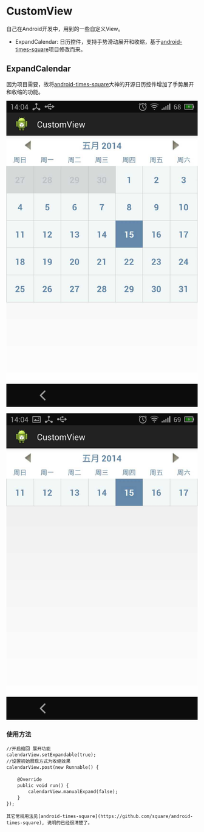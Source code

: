 CustomView
===========

自己在Android开发中，用到的一些自定义View。

*  ExpandCalendar: 日历控件，支持手势滑动展开和收缩，基于[android-times-square](https://github.com/square/android-times-square)项目修改而来。


ExpandCalendar
------------
因为项目需要，故将[android-times-square](https://github.com/square/android-times-square)大神的开源日历控件增加了手势展开和收缩的功能。

![正常效果](https://raw.githubusercontent.com/sunxd/CustomView/master/ExpandCalendar/zhankai.jpg "图片")

![收缩后效果](https://raw.githubusercontent.com/sunxd/CustomView/master/ExpandCalendar/shousuo.jpg "图片")

### 使用方法

    //开启缩回 展开功能
    calendarView.setExpandable(true);
    //设置初始展现方式为收缩效果
    calendarView.post(new Runnable() {

        @Override
        public void run() {
            calendarView.manualExpand(false);
        }
    });

    其它常规用法见[android-times-square](https://github.com/square/android-times-square), 说明的已经很清楚了。









